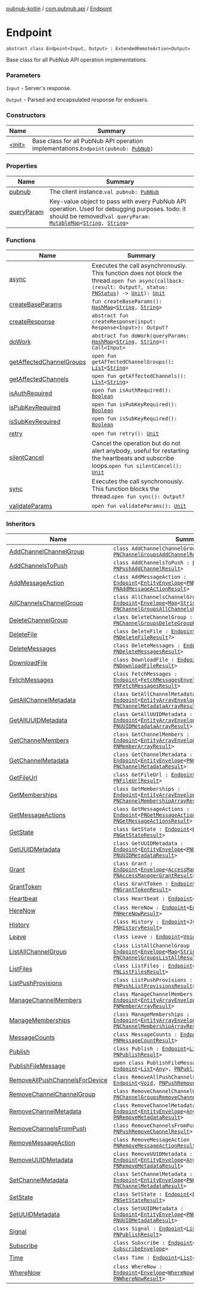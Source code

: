 [pubnub-kotlin](../../index.md) / [com.pubnub.api](../index.md) / [Endpoint](./index.md)

# Endpoint

`abstract class Endpoint<Input, Output> : ExtendedRemoteAction<Output>`

Base class for all PubNub API operation implementations.

### Parameters

`Input` - Server's response.

`Output` - Parsed and encapsulated response for endusers.

### Constructors

| Name | Summary |
|---|---|
| [&lt;init&gt;](-init-.md) | Base class for all PubNub API operation implementations.`Endpoint(pubnub: `[`PubNub`](../-pub-nub/index.md)`)` |

### Properties

| Name | Summary |
|---|---|
| [pubnub](pubnub.md) | The client instance.`val pubnub: `[`PubNub`](../-pub-nub/index.md) |
| [queryParam](query-param.md) | Key-value object to pass with every PubNub API operation. Used for debugging purposes. todo: it should be removed!`val queryParam: `[`MutableMap`](https://kotlinlang.org/api/latest/jvm/stdlib/kotlin.collections/-mutable-map/index.html)`<`[`String`](https://kotlinlang.org/api/latest/jvm/stdlib/kotlin/-string/index.html)`, `[`String`](https://kotlinlang.org/api/latest/jvm/stdlib/kotlin/-string/index.html)`>` |

### Functions

| Name | Summary |
|---|---|
| [async](async.md) | Executes the call asynchronously. This function does not block the thread.`open fun async(callback: (result: Output?, status: `[`PNStatus`](../../com.pubnub.api.models.consumer/-p-n-status/index.md)`) -> `[`Unit`](https://kotlinlang.org/api/latest/jvm/stdlib/kotlin/-unit/index.html)`): `[`Unit`](https://kotlinlang.org/api/latest/jvm/stdlib/kotlin/-unit/index.html) |
| [createBaseParams](create-base-params.md) | `fun createBaseParams(): `[`HashMap`](https://kotlinlang.org/api/latest/jvm/stdlib/kotlin.collections/-hash-map/index.html)`<`[`String`](https://kotlinlang.org/api/latest/jvm/stdlib/kotlin/-string/index.html)`, `[`String`](https://kotlinlang.org/api/latest/jvm/stdlib/kotlin/-string/index.html)`>` |
| [createResponse](create-response.md) | `abstract fun createResponse(input: Response<Input>): Output?` |
| [doWork](do-work.md) | `abstract fun doWork(queryParams: `[`HashMap`](https://kotlinlang.org/api/latest/jvm/stdlib/kotlin.collections/-hash-map/index.html)`<`[`String`](https://kotlinlang.org/api/latest/jvm/stdlib/kotlin/-string/index.html)`, `[`String`](https://kotlinlang.org/api/latest/jvm/stdlib/kotlin/-string/index.html)`>): Call<Input>` |
| [getAffectedChannelGroups](get-affected-channel-groups.md) | `open fun getAffectedChannelGroups(): `[`List`](https://kotlinlang.org/api/latest/jvm/stdlib/kotlin.collections/-list/index.html)`<`[`String`](https://kotlinlang.org/api/latest/jvm/stdlib/kotlin/-string/index.html)`>` |
| [getAffectedChannels](get-affected-channels.md) | `open fun getAffectedChannels(): `[`List`](https://kotlinlang.org/api/latest/jvm/stdlib/kotlin.collections/-list/index.html)`<`[`String`](https://kotlinlang.org/api/latest/jvm/stdlib/kotlin/-string/index.html)`>` |
| [isAuthRequired](is-auth-required.md) | `open fun isAuthRequired(): `[`Boolean`](https://kotlinlang.org/api/latest/jvm/stdlib/kotlin/-boolean/index.html) |
| [isPubKeyRequired](is-pub-key-required.md) | `open fun isPubKeyRequired(): `[`Boolean`](https://kotlinlang.org/api/latest/jvm/stdlib/kotlin/-boolean/index.html) |
| [isSubKeyRequired](is-sub-key-required.md) | `open fun isSubKeyRequired(): `[`Boolean`](https://kotlinlang.org/api/latest/jvm/stdlib/kotlin/-boolean/index.html) |
| [retry](retry.md) | `open fun retry(): `[`Unit`](https://kotlinlang.org/api/latest/jvm/stdlib/kotlin/-unit/index.html) |
| [silentCancel](silent-cancel.md) | Cancel the operation but do not alert anybody, useful for restarting the heartbeats and subscribe loops.`open fun silentCancel(): `[`Unit`](https://kotlinlang.org/api/latest/jvm/stdlib/kotlin/-unit/index.html) |
| [sync](sync.md) | Executes the call synchronously. This function blocks the thread.`open fun sync(): Output?` |
| [validateParams](validate-params.md) | `open fun validateParams(): `[`Unit`](https://kotlinlang.org/api/latest/jvm/stdlib/kotlin/-unit/index.html) |

### Inheritors

| Name | Summary |
|---|---|
| [AddChannelChannelGroup](../../com.pubnub.api.endpoints.channel_groups/-add-channel-channel-group/index.md) | `class AddChannelChannelGroup : `[`Endpoint`](./index.md)`<`[`Void`](https://docs.oracle.com/javase/6/docs/api/java/lang/Void.html)`, `[`PNChannelGroupsAddChannelResult`](../../com.pubnub.api.models.consumer.channel_group/-p-n-channel-groups-add-channel-result/index.md)`>` |
| [AddChannelsToPush](../../com.pubnub.api.endpoints.push/-add-channels-to-push/index.md) | `class AddChannelsToPush : `[`Endpoint`](./index.md)`<`[`Void`](https://docs.oracle.com/javase/6/docs/api/java/lang/Void.html)`, `[`PNPushAddChannelResult`](../../com.pubnub.api.models.consumer.push/-p-n-push-add-channel-result/index.md)`>` |
| [AddMessageAction](../../com.pubnub.api.endpoints.message_actions/-add-message-action/index.md) | `class AddMessageAction : `[`Endpoint`](./index.md)`<`[`EntityEnvelope`](../../com.pubnub.api.models.server.objects_api/-entity-envelope/index.md)`<`[`PNMessageAction`](../../com.pubnub.api.models.consumer.message_actions/-p-n-message-action/index.md)`>, `[`PNAddMessageActionResult`](../../com.pubnub.api.models.consumer.message_actions/-p-n-add-message-action-result.md)`>` |
| [AllChannelsChannelGroup](../../com.pubnub.api.endpoints.channel_groups/-all-channels-channel-group/index.md) | `class AllChannelsChannelGroup : `[`Endpoint`](./index.md)`<`[`Envelope`](../../com.pubnub.api.models.server/-envelope/index.md)`<`[`Map`](https://kotlinlang.org/api/latest/jvm/stdlib/kotlin.collections/-map/index.html)`<`[`String`](https://kotlinlang.org/api/latest/jvm/stdlib/kotlin/-string/index.html)`, `[`Any`](https://kotlinlang.org/api/latest/jvm/stdlib/kotlin/-any/index.html)`>>, `[`PNChannelGroupsAllChannelsResult`](../../com.pubnub.api.models.consumer.channel_group/-p-n-channel-groups-all-channels-result/index.md)`>` |
| [DeleteChannelGroup](../../com.pubnub.api.endpoints.channel_groups/-delete-channel-group/index.md) | `class DeleteChannelGroup : `[`Endpoint`](./index.md)`<`[`Void`](https://docs.oracle.com/javase/6/docs/api/java/lang/Void.html)`, `[`PNChannelGroupsDeleteGroupResult`](../../com.pubnub.api.models.consumer.channel_group/-p-n-channel-groups-delete-group-result/index.md)`>` |
| [DeleteFile](../../com.pubnub.api.endpoints.files/-delete-file/index.md) | `class DeleteFile : `[`Endpoint`](./index.md)`<`[`Unit`](https://kotlinlang.org/api/latest/jvm/stdlib/kotlin/-unit/index.html)`, `[`PNDeleteFileResult`](../../com.pubnub.api.models.consumer.files/-p-n-delete-file-result/index.md)`?>` |
| [DeleteMessages](../../com.pubnub.api.endpoints/-delete-messages/index.md) | `class DeleteMessages : `[`Endpoint`](./index.md)`<`[`Void`](https://docs.oracle.com/javase/6/docs/api/java/lang/Void.html)`, `[`PNDeleteMessagesResult`](../../com.pubnub.api.models.consumer.history/-p-n-delete-messages-result/index.md)`>` |
| [DownloadFile](../../com.pubnub.api.endpoints.files/-download-file/index.md) | `class DownloadFile : `[`Endpoint`](./index.md)`<ResponseBody, `[`PNDownloadFileResult`](../../com.pubnub.api.models.consumer.files/-p-n-download-file-result/index.md)`>` |
| [FetchMessages](../../com.pubnub.api.endpoints/-fetch-messages/index.md) | `class FetchMessages : `[`Endpoint`](./index.md)`<`[`FetchMessagesEnvelope`](../../com.pubnub.api.models.server/-fetch-messages-envelope/index.md)`, `[`PNFetchMessagesResult`](../../com.pubnub.api.models.consumer.history/-p-n-fetch-messages-result/index.md)`>` |
| [GetAllChannelMetadata](../../com.pubnub.api.endpoints.objects.channel/-get-all-channel-metadata/index.md) | `class GetAllChannelMetadata : `[`Endpoint`](./index.md)`<`[`EntityArrayEnvelope`](../../com.pubnub.api.models.server.objects_api/-entity-array-envelope/index.md)`<`[`PNChannelMetadata`](../../com.pubnub.api.models.consumer.objects.channel/-p-n-channel-metadata/index.md)`>, `[`PNChannelMetadataArrayResult`](../../com.pubnub.api.models.consumer.objects.channel/-p-n-channel-metadata-array-result/index.md)`>` |
| [GetAllUUIDMetadata](../../com.pubnub.api.endpoints.objects.uuid/-get-all-u-u-i-d-metadata/index.md) | `class GetAllUUIDMetadata : `[`Endpoint`](./index.md)`<`[`EntityArrayEnvelope`](../../com.pubnub.api.models.server.objects_api/-entity-array-envelope/index.md)`<`[`PNUUIDMetadata`](../../com.pubnub.api.models.consumer.objects.uuid/-p-n-u-u-i-d-metadata/index.md)`>, `[`PNUUIDMetadataArrayResult`](../../com.pubnub.api.models.consumer.objects.uuid/-p-n-u-u-i-d-metadata-array-result/index.md)`>` |
| [GetChannelMembers](../../com.pubnub.api.endpoints.objects.member/-get-channel-members/index.md) | `class GetChannelMembers : `[`Endpoint`](./index.md)`<`[`EntityArrayEnvelope`](../../com.pubnub.api.models.server.objects_api/-entity-array-envelope/index.md)`<`[`PNMember`](../../com.pubnub.api.models.consumer.objects.member/-p-n-member/index.md)`>, `[`PNMemberArrayResult`](../../com.pubnub.api.models.consumer.objects.member/-p-n-member-array-result/index.md)`>` |
| [GetChannelMetadata](../../com.pubnub.api.endpoints.objects.channel/-get-channel-metadata/index.md) | `class GetChannelMetadata : `[`Endpoint`](./index.md)`<`[`EntityEnvelope`](../../com.pubnub.api.models.server.objects_api/-entity-envelope/index.md)`<`[`PNChannelMetadata`](../../com.pubnub.api.models.consumer.objects.channel/-p-n-channel-metadata/index.md)`>, `[`PNChannelMetadataResult`](../../com.pubnub.api.models.consumer.objects.channel/-p-n-channel-metadata-result/index.md)`>` |
| [GetFileUrl](../../com.pubnub.api.endpoints.files/-get-file-url/index.md) | `class GetFileUrl : `[`Endpoint`](./index.md)`<ResponseBody, `[`PNFileUrlResult`](../../com.pubnub.api.models.consumer.files/-p-n-file-url-result/index.md)`>` |
| [GetMemberships](../../com.pubnub.api.endpoints.objects.membership/-get-memberships/index.md) | `class GetMemberships : `[`Endpoint`](./index.md)`<`[`EntityArrayEnvelope`](../../com.pubnub.api.models.server.objects_api/-entity-array-envelope/index.md)`<`[`PNChannelMembership`](../../com.pubnub.api.models.consumer.objects.membership/-p-n-channel-membership/index.md)`>, `[`PNChannelMembershipArrayResult`](../../com.pubnub.api.models.consumer.objects.membership/-p-n-channel-membership-array-result/index.md)`>` |
| [GetMessageActions](../../com.pubnub.api.endpoints.message_actions/-get-message-actions/index.md) | `class GetMessageActions : `[`Endpoint`](./index.md)`<`[`PNGetMessageActionsResult`](../../com.pubnub.api.models.consumer.message_actions/-p-n-get-message-actions-result/index.md)`, `[`PNGetMessageActionsResult`](../../com.pubnub.api.models.consumer.message_actions/-p-n-get-message-actions-result/index.md)`>` |
| [GetState](../../com.pubnub.api.endpoints.presence/-get-state/index.md) | `class GetState : `[`Endpoint`](./index.md)`<`[`Envelope`](../../com.pubnub.api.models.server/-envelope/index.md)`<JsonElement>, `[`PNGetStateResult`](../../com.pubnub.api.models.consumer.presence/-p-n-get-state-result/index.md)`>` |
| [GetUUIDMetadata](../../com.pubnub.api.endpoints.objects.uuid/-get-u-u-i-d-metadata/index.md) | `class GetUUIDMetadata : `[`Endpoint`](./index.md)`<`[`EntityEnvelope`](../../com.pubnub.api.models.server.objects_api/-entity-envelope/index.md)`<`[`PNUUIDMetadata`](../../com.pubnub.api.models.consumer.objects.uuid/-p-n-u-u-i-d-metadata/index.md)`>, `[`PNUUIDMetadataResult`](../../com.pubnub.api.models.consumer.objects.uuid/-p-n-u-u-i-d-metadata-result/index.md)`>` |
| [Grant](../../com.pubnub.api.endpoints.access/-grant/index.md) | `class Grant : `[`Endpoint`](./index.md)`<`[`Envelope`](../../com.pubnub.api.models.server/-envelope/index.md)`<`[`AccessManagerGrantPayload`](../../com.pubnub.api.models.server.access_manager/-access-manager-grant-payload/index.md)`>, `[`PNAccessManagerGrantResult`](../../com.pubnub.api.models.consumer.access_manager/-p-n-access-manager-grant-result/index.md)`>` |
| [GrantToken](../../com.pubnub.api.endpoints.access/-grant-token/index.md) | `class GrantToken : `[`Endpoint`](./index.md)`<`[`GrantTokenResponse`](../../com.pubnub.api.models.server.access_manager.v3/-grant-token-response/index.md)`, `[`PNGrantTokenResult`](../../com.pubnub.api.models.consumer.access_manager.v3/-p-n-grant-token-result/index.md)`>` |
| [Heartbeat](../../com.pubnub.api.endpoints.presence/-heartbeat/index.md) | `class Heartbeat : `[`Endpoint`](./index.md)`<`[`Void`](https://docs.oracle.com/javase/6/docs/api/java/lang/Void.html)`, `[`Boolean`](https://kotlinlang.org/api/latest/jvm/stdlib/kotlin/-boolean/index.html)`>` |
| [HereNow](../../com.pubnub.api.endpoints.presence/-here-now/index.md) | `class HereNow : `[`Endpoint`](./index.md)`<`[`Envelope`](../../com.pubnub.api.models.server/-envelope/index.md)`<JsonElement>, `[`PNHereNowResult`](../../com.pubnub.api.models.consumer.presence/-p-n-here-now-result/index.md)`>` |
| [History](../../com.pubnub.api.endpoints/-history/index.md) | `class History : `[`Endpoint`](./index.md)`<JsonElement, `[`PNHistoryResult`](../../com.pubnub.api.models.consumer.history/-p-n-history-result/index.md)`>` |
| [Leave](../../com.pubnub.api.endpoints.presence/-leave/index.md) | `class Leave : `[`Endpoint`](./index.md)`<`[`Void`](https://docs.oracle.com/javase/6/docs/api/java/lang/Void.html)`, `[`Boolean`](https://kotlinlang.org/api/latest/jvm/stdlib/kotlin/-boolean/index.html)`>` |
| [ListAllChannelGroup](../../com.pubnub.api.endpoints.channel_groups/-list-all-channel-group/index.md) | `class ListAllChannelGroup : `[`Endpoint`](./index.md)`<`[`Envelope`](../../com.pubnub.api.models.server/-envelope/index.md)`<`[`Map`](https://kotlinlang.org/api/latest/jvm/stdlib/kotlin.collections/-map/index.html)`<`[`String`](https://kotlinlang.org/api/latest/jvm/stdlib/kotlin/-string/index.html)`, `[`Any`](https://kotlinlang.org/api/latest/jvm/stdlib/kotlin/-any/index.html)`>>, `[`PNChannelGroupsListAllResult`](../../com.pubnub.api.models.consumer.channel_group/-p-n-channel-groups-list-all-result/index.md)`>` |
| [ListFiles](../../com.pubnub.api.endpoints.files/-list-files/index.md) | `class ListFiles : `[`Endpoint`](./index.md)`<`[`ListFilesResult`](../../com.pubnub.api.models.server.files/-list-files-result/index.md)`, `[`PNListFilesResult`](../../com.pubnub.api.models.consumer.files/-p-n-list-files-result/index.md)`>` |
| [ListPushProvisions](../../com.pubnub.api.endpoints.push/-list-push-provisions/index.md) | `class ListPushProvisions : `[`Endpoint`](./index.md)`<`[`List`](https://kotlinlang.org/api/latest/jvm/stdlib/kotlin.collections/-list/index.html)`<`[`String`](https://kotlinlang.org/api/latest/jvm/stdlib/kotlin/-string/index.html)`>, `[`PNPushListProvisionsResult`](../../com.pubnub.api.models.consumer.push/-p-n-push-list-provisions-result/index.md)`>` |
| [ManageChannelMembers](../../com.pubnub.api.endpoints.objects.member/-manage-channel-members/index.md) | `class ManageChannelMembers : `[`Endpoint`](./index.md)`<`[`EntityArrayEnvelope`](../../com.pubnub.api.models.server.objects_api/-entity-array-envelope/index.md)`<`[`PNMember`](../../com.pubnub.api.models.consumer.objects.member/-p-n-member/index.md)`>, `[`PNMemberArrayResult`](../../com.pubnub.api.models.consumer.objects.member/-p-n-member-array-result/index.md)`>` |
| [ManageMemberships](../../com.pubnub.api.endpoints.objects.membership/-manage-memberships/index.md) | `class ManageMemberships : `[`Endpoint`](./index.md)`<`[`EntityArrayEnvelope`](../../com.pubnub.api.models.server.objects_api/-entity-array-envelope/index.md)`<`[`PNChannelMembership`](../../com.pubnub.api.models.consumer.objects.membership/-p-n-channel-membership/index.md)`>, `[`PNChannelMembershipArrayResult`](../../com.pubnub.api.models.consumer.objects.membership/-p-n-channel-membership-array-result/index.md)`>` |
| [MessageCounts](../../com.pubnub.api.endpoints/-message-counts/index.md) | `class MessageCounts : `[`Endpoint`](./index.md)`<JsonElement, `[`PNMessageCountResult`](../../com.pubnub.api.models.consumer.history/-p-n-message-count-result/index.md)`>` |
| [Publish](../../com.pubnub.api.endpoints.pubsub/-publish/index.md) | `class Publish : `[`Endpoint`](./index.md)`<`[`List`](https://kotlinlang.org/api/latest/jvm/stdlib/kotlin.collections/-list/index.html)`<`[`Any`](https://kotlinlang.org/api/latest/jvm/stdlib/kotlin/-any/index.html)`>, `[`PNPublishResult`](../../com.pubnub.api.models.consumer/-p-n-publish-result/index.md)`>` |
| [PublishFileMessage](../../com.pubnub.api.endpoints.files/-publish-file-message/index.md) | `open class PublishFileMessage : `[`Endpoint`](./index.md)`<`[`List`](https://kotlinlang.org/api/latest/jvm/stdlib/kotlin.collections/-list/index.html)`<`[`Any`](https://kotlinlang.org/api/latest/jvm/stdlib/kotlin/-any/index.html)`>, `[`PNPublishFileMessageResult`](../../com.pubnub.api.models.consumer.files/-p-n-publish-file-message-result/index.md)`>` |
| [RemoveAllPushChannelsForDevice](../../com.pubnub.api.endpoints.push/-remove-all-push-channels-for-device/index.md) | `class RemoveAllPushChannelsForDevice : `[`Endpoint`](./index.md)`<`[`Void`](https://docs.oracle.com/javase/6/docs/api/java/lang/Void.html)`, `[`PNPushRemoveAllChannelsResult`](../../com.pubnub.api.models.consumer.push/-p-n-push-remove-all-channels-result/index.md)`>` |
| [RemoveChannelChannelGroup](../../com.pubnub.api.endpoints.channel_groups/-remove-channel-channel-group/index.md) | `class RemoveChannelChannelGroup : `[`Endpoint`](./index.md)`<`[`Void`](https://docs.oracle.com/javase/6/docs/api/java/lang/Void.html)`, `[`PNChannelGroupsRemoveChannelResult`](../../com.pubnub.api.models.consumer.channel_group/-p-n-channel-groups-remove-channel-result/index.md)`>` |
| [RemoveChannelMetadata](../../com.pubnub.api.endpoints.objects.channel/-remove-channel-metadata/index.md) | `class RemoveChannelMetadata : `[`Endpoint`](./index.md)`<`[`EntityEnvelope`](../../com.pubnub.api.models.server.objects_api/-entity-envelope/index.md)`<`[`Any`](https://kotlinlang.org/api/latest/jvm/stdlib/kotlin/-any/index.html)`?>, `[`PNRemoveMetadataResult`](../../com.pubnub.api.models.consumer.objects/-p-n-remove-metadata-result/index.md)`>` |
| [RemoveChannelsFromPush](../../com.pubnub.api.endpoints.push/-remove-channels-from-push/index.md) | `class RemoveChannelsFromPush : `[`Endpoint`](./index.md)`<`[`Void`](https://docs.oracle.com/javase/6/docs/api/java/lang/Void.html)`, `[`PNPushRemoveChannelResult`](../../com.pubnub.api.models.consumer.push/-p-n-push-remove-channel-result/index.md)`>` |
| [RemoveMessageAction](../../com.pubnub.api.endpoints.message_actions/-remove-message-action/index.md) | `class RemoveMessageAction : `[`Endpoint`](./index.md)`<`[`Void`](https://docs.oracle.com/javase/6/docs/api/java/lang/Void.html)`, `[`PNRemoveMessageActionResult`](../../com.pubnub.api.models.consumer.message_actions/-p-n-remove-message-action-result/index.md)`>` |
| [RemoveUUIDMetadata](../../com.pubnub.api.endpoints.objects.uuid/-remove-u-u-i-d-metadata/index.md) | `class RemoveUUIDMetadata : `[`Endpoint`](./index.md)`<`[`EntityEnvelope`](../../com.pubnub.api.models.server.objects_api/-entity-envelope/index.md)`<`[`Any`](https://kotlinlang.org/api/latest/jvm/stdlib/kotlin/-any/index.html)`?>, `[`PNRemoveMetadataResult`](../../com.pubnub.api.models.consumer.objects/-p-n-remove-metadata-result/index.md)`>` |
| [SetChannelMetadata](../../com.pubnub.api.endpoints.objects.channel/-set-channel-metadata/index.md) | `class SetChannelMetadata : `[`Endpoint`](./index.md)`<`[`EntityEnvelope`](../../com.pubnub.api.models.server.objects_api/-entity-envelope/index.md)`<`[`PNChannelMetadata`](../../com.pubnub.api.models.consumer.objects.channel/-p-n-channel-metadata/index.md)`>, `[`PNChannelMetadataResult`](../../com.pubnub.api.models.consumer.objects.channel/-p-n-channel-metadata-result/index.md)`>` |
| [SetState](../../com.pubnub.api.endpoints.presence/-set-state/index.md) | `class SetState : `[`Endpoint`](./index.md)`<`[`Envelope`](../../com.pubnub.api.models.server/-envelope/index.md)`<JsonElement>, `[`PNSetStateResult`](../../com.pubnub.api.models.consumer.presence/-p-n-set-state-result/index.md)`>` |
| [SetUUIDMetadata](../../com.pubnub.api.endpoints.objects.uuid/-set-u-u-i-d-metadata/index.md) | `class SetUUIDMetadata : `[`Endpoint`](./index.md)`<`[`EntityEnvelope`](../../com.pubnub.api.models.server.objects_api/-entity-envelope/index.md)`<`[`PNUUIDMetadata`](../../com.pubnub.api.models.consumer.objects.uuid/-p-n-u-u-i-d-metadata/index.md)`>, `[`PNUUIDMetadataResult`](../../com.pubnub.api.models.consumer.objects.uuid/-p-n-u-u-i-d-metadata-result/index.md)`>` |
| [Signal](../../com.pubnub.api.endpoints.pubsub/-signal/index.md) | `class Signal : `[`Endpoint`](./index.md)`<`[`List`](https://kotlinlang.org/api/latest/jvm/stdlib/kotlin.collections/-list/index.html)`<`[`Any`](https://kotlinlang.org/api/latest/jvm/stdlib/kotlin/-any/index.html)`>, `[`PNPublishResult`](../../com.pubnub.api.models.consumer/-p-n-publish-result/index.md)`>` |
| [Subscribe](../../com.pubnub.api.endpoints.pubsub/-subscribe/index.md) | `class Subscribe : `[`Endpoint`](./index.md)`<`[`SubscribeEnvelope`](../../com.pubnub.api.models.server/-subscribe-envelope/index.md)`, `[`SubscribeEnvelope`](../../com.pubnub.api.models.server/-subscribe-envelope/index.md)`>` |
| [Time](../../com.pubnub.api.endpoints/-time/index.md) | `class Time : `[`Endpoint`](./index.md)`<`[`List`](https://kotlinlang.org/api/latest/jvm/stdlib/kotlin.collections/-list/index.html)`<`[`Long`](https://kotlinlang.org/api/latest/jvm/stdlib/kotlin/-long/index.html)`>, `[`PNTimeResult`](../../com.pubnub.api.models.consumer/-p-n-time-result/index.md)`>` |
| [WhereNow](../../com.pubnub.api.endpoints.presence/-where-now/index.md) | `class WhereNow : `[`Endpoint`](./index.md)`<`[`Envelope`](../../com.pubnub.api.models.server/-envelope/index.md)`<`[`WhereNowPayload`](../../com.pubnub.api.models.server.presence/-where-now-payload/index.md)`>, `[`PNWhereNowResult`](../../com.pubnub.api.models.consumer.presence/-p-n-where-now-result/index.md)`>` |
